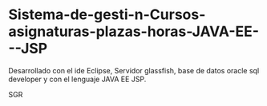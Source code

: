 # Sistema-de-gesti-n-Cursos-asignaturas-plazas-horas-JAVA-EE---JSP

Desarrollado con el ide Eclipse, Servidor glassfish, base de datos oracle sql developer y con el lenguaje JAVA EE JSP.

SGR

